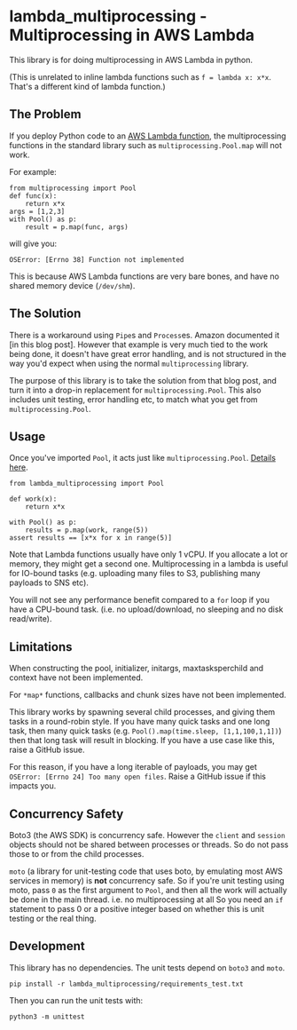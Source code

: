 # lambda_multiprocessing - Multiprocessing in AWS Lambda

This library is for doing multiprocessing in AWS Lambda in python.

(This is unrelated to inline lambda functions such as `f = lambda x: x*x`.
 That's a different kind of lambda function.)

## The Problem

If you deploy Python code to an [AWS Lambda function](https://aws.amazon.com/lambda/),
the multiprocessing functions in the standard library such as `multiprocessing.Pool.map` will not work.

For example:

```
from multiprocessing import Pool
def func(x):
    return x*x
args = [1,2,3]
with Pool() as p:
    result = p.map(func, args)
```

will give you:

```
OSError: [Errno 38] Function not implemented
```

This is because AWS Lambda functions are very bare bones,
and have no shared memory device (`/dev/shm`).



## The Solution

There is a workaround using `Pipe`s and `Process`es.
Amazon documented it [in this blog post].
However that example is very much tied to the work being done,
it doesn't have great error handling,
and is not structured in the way you'd expect when using the normal `multiprocessing` library.

The purpose of this library is to take the solution from that blog post,
and turn it into a drop-in replacement for `multiprocessing.Pool`.
This also includes unit testing, error handling etc, to match what you get from `multiprocessing.Pool`.

## Usage

Once you've imported `Pool`, it acts just like `multiprocessing.Pool`.
[Details here](https://docs.python.org/3/library/multiprocessing.html?highlight=multiprocessing%20python%20map%20pool#module-multiprocessing.pool).

```
from lambda_multiprocessing import Pool

def work(x):
    return x*x

with Pool() as p:
    results = p.map(work, range(5))
assert results == [x*x for x in range(5)]
```

Note that Lambda functions usually have only 1 vCPU.
If you allocate a lot or memory, they might get a second one.
Multiprocessing in a lambda is useful for IO-bound tasks
(e.g. uploading many files to S3, publishing many payloads to SNS etc).

You will not see any performance benefit compared to a `for` loop if you have a CPU-bound task.
(i.e. no upload/download, no sleeping and no disk read/write).

## Limitations

When constructing the pool, initializer, initargs, maxtasksperchild and context have not been implemented.

For `*map*` functions,
callbacks and chunk sizes have not been implemented.

This library works by spawning several child processes,
and giving them tasks in a round-robin style.
If you have many quick tasks and one long task, then many quick tasks
(e.g. `Pool().map(time.sleep, [1,1,100,1,1])`)
then that long task will result in blocking.
If you have a use case like this, raise a GitHub issue.

For this reason, if you have a long iterable of payloads,
you may get `OSError: [Errno 24] Too many open files`.
Raise a GitHub issue if this impacts you.

## Concurrency Safety

Boto3 (the AWS SDK) is concurrency safe.
However the `client` and `session` objects should not be shared between processes or threads.
So do not pass those to or from the child processes.

`moto` (a library for unit-testing code that uses boto, by emulating most AWS services in memory)
is **not** concurrency safe.
So if you're unit testing using moto, pass `0` as the first argument to `Pool`,
and then all the work will actually be done in the main thread.
i.e. no multiprocessing at all
So you need an `if` statement to pass 0 or a positive integer based on whether this is unit testing or the real thing.

## Development

This library has no dependencies.
The unit tests depend on `boto3` and `moto`.

```
pip install -r lambda_multiprocessing/requirements_test.txt
```

Then you can run the unit tests with:

```
python3 -m unittest
```
